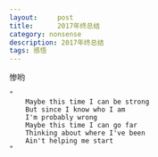 ```yaml
---
layout:     post
title:      2017年终总结
category: nonsense
description: 2017年终总结
tags: 感悟
---
```


惨哟

<!-- 虽然已经2.14了，但这恐怕是我写年终总结最早的一次了，因为目前的时间是年前最后一天，我还坐在工位上。
去年这一年，我个人的感受来说，应该是人生的最底谷吧，不知道怎么形容，感觉什么都没做好，沮丧心情的概率也很高，就一个字，惨！

**工作**

工作呢，是我觉得无力感的一个很重要的因素。因为我看不到自己的进步，也不是完全没有，就是觉得不够。观察一下同龄人，感觉真的都很厉害了，然而我自己会啥呢？要说的话，去年确实是做了埋点，打包工具，离线缓存，代码迁移新框架。但其实呢，跟我的计划差很多了，今年啊真的打算改变一下现状。但其实我这人还是很悲观的，我感觉今年的计划还是完成不了，就像我每天打算早起看书，但依然还是睡到8点。好在我买了豆瓣的那个日历连带的日程本，每天写第二天计划，然后看完成多少，还是多少有点儿督促作用的。当然该完不成的还是完不成，只是内疚，罪恶感更加深重了。其实目前为止，2018年的前两个月想要做的事还算正常，做完了。不过，开头都是容易的事情，越往后越难，并且越容易失控，你以为去年是一开始就不行么，不是的，越往后越难坚持。说到这个，我觉得自己是完全的自虐狂，那种无用的努力像吸毒一般，那种有用的努力却迟迟不肯付出，你回头看其实没有达成什么任何拿的出手的东西，可是总觉得累的半死。

去年最重要的一点是，我开始基本不写业务代码了，这对我其实是有好处的，我可以写点儿想写的东西，坏处是写业务代码真的是省心省力不费脑子啊。。。而且我最，最，最，讨厌给人分配任务了。。好烦啊。。时间对不上的时候也不知道怎么去安排，我自己还没想明白的东西，也没法给人家去布置。搞得我都开始想看管理类的书籍了，以前真的完全没兴趣的。说到管理，我今年晋升为资深工程师，并且成为组长了，呃，感觉真的一种得负责任的感觉，烦啊，想简简单单的干活是不行的了。但你要是不干呢，也觉得别扭。有时候独裁的感觉也挺好，没错，我们组就是我独裁。关键问题在于，我并没有想走管理路线，当然，我现在的状况还称不上什么管理阶层吧，就是一线的主管，并且手下人数很少，小小团队。但是就算不想干，我也想在其中获得些什么，毕竟别扭着也不行啊，就算不想干也得干得好才有资格说这话不是。那我获得什么了呢？我他妈还真不知道。。但不得不说，自己爱写总结这个事情真的得到了很大发挥。。

今年一大进步是，或者说一答无用功是，刷文章不留存了。就是想看的文章周清，但其实能收获的非常少，反而耽误了非常多的时间，连看电影的时间都没有了。真实瞎忙典范。

岁数大了，又没有达到自己的目标，这时候就会想，如果我不在这个公司了，我还能找到工作么？当然我觉得我还是找得到工作的，只是，还能到达现在这个工资水平么？是的，我只在乎工资，我不在于什么发展路线，什么职级晋升，但是呢，其实这些都是分不开的。所以还是必须努力，让自己即使离开公司，也能保持一个好的水平，这就要求在工作中还是不能犯懒，努力去思考那些难的问题。有时候真的，思考不进去太难的问题，只发呆发愁，状态极差。说到公司，我在这家公司快3年了，2年半吧，我到底要待多久呢？这已经是我「职业生涯」待得最久的了。如果发展得很好，其实也还好，自己想做的事实现，公司想做的也实现了，那必然是极其理想的状态。但是怎么判断呢？我其实不太能判断，只是说现在还有很多很多，我想做的东西，也许这个公司能给我自由，一切都看我能不能有毅力克服自己的惰性，说白了，自由意味着没人能给我指导帮助。不要想我去寻求前同事或者其他帮助，其实很多时候就是希望有人能给我一个正确的做法，让我不需要思考只是执行，这不是问个简单问题能解决的。就是懒呗，我也知道，这些问题自己能去思考，当然是更好的，别人给我的反而觉得不是自己的，心里更加别扭了。也许今年我还能让自己继续保持这个状态，但以后比如30岁的时候呢？还是说先做好眼前的事情再说呢？

**副线学习计划**

开始考虑保险的问题了，开始考虑如果能有结余钱该怎么办的问题了（是的，其实一直都没有的）。感觉是逼到点儿上还开始考虑这个问题，真是懒到家了。

日语呢？哎呀，真的是，从年初就开始复习第三册，一年了才勉强复习完，我整个儿浪费了两年。我真的不想再拖了，这太邪乎了，不想放弃，真的不想。我今年一定一定要完成，大爷的！

总之，我15年的计划回头再看，还是没完成。唉，今年一定要完成一部分啊，一个大学都毕业的时间了，难道真5年计划了么。。后面我还有想做的事情呢，排着队呢啊。

**读书**

差不多也还是技术书，也能排上一月一本的速度吧。当然印象最深刻的还是《巴赫 艾舍尔 哥德尔》，它说明了各个领域的逻辑都相通的，你计算机，数论里有的，音乐绘画也是这个样子的。最后它想说人工智能，能类比到人工智能上去么？啊，我就不总结了，我觉得我看得很糙，因为太厚了1000多页还没法一目十行，不看快点儿根本完不成的。我的想看书单实在太长了，今年还是得打起精神，消灭一本是一本。其实，看书还是稍微能带来一些快感的，就比如上面这本书，在那些刚刚能看懂的部分，其实感受到了那种乐趣，尤其在全神贯注的时候。但是其实呢，技术书真的很无聊，文学书又觉得是耽误时间，刚才这种书呢太难又是痛苦，读书乐趣渐渐变成了可遇不可求了。其实还是读得少。所以看书还是看快点儿，走神儿什么的也是很严重了，尽量克服吧。

**电影**

今年电影看得非常少，没有时间，时间都干嘛了呢？大概是去做无用功了。

今年印象深刻的片，首先是部电视剧，设定也是符合我的绝大部分幻想了，去年年初的时候的清水禁欲系的电视剧固然很好，但是有时候还是得看一下这种。只可惜没有第二季了。然后是四重奏，喜欢～，都是喜欢的主演，满岛光～～监狱的公主大人也是，帅惨了。四重奏里面还是有很多经典台词的，比如「哭着吃饭的人是能够活下去的」，「有梦想有能力是一流的人才，有能力没有梦想是二流人才，没有能力没有梦想是三流人才，有梦想没有能力是四流人才」，「人生易如反掌」，原话记不清了，大概是这个意思。

因为很长时间没看电影了，所以那种看电影的幸福感更为明显了，今年双十一终于如愿以偿买了投影仪，放在卧室里，太爽了，回家第一件事就是先摆上，像一个私人的大电视，关上灯，可以立刻开始做梦。如果没有这种可以逃离现实的方式，可能真的过不下去吧。

**音乐**

Thexx演唱会！真不是我不想参加年会，喊口号什么的。冲突了嘛。其实还行，我觉得，就是有点儿远啊。全程站立有点儿累啊，前面两个女子可以说是非常嗨了。

前两天看了舞剧卡门，太棒了！弗拉明戈舞真的非常好看，强烈的节奏，沙哑的嗓音，非常性感。

然后是入了Perfume的大坑。。live型选手，把能看的演唱会都看了，厉害！三人同步率极高，歌也好听，主要是现场也太棒了吧！我觉得我在现场一定会感动的哭出来的，看完很想做舞台设计，感觉那种职业真是有立刻打动人的能力。很想去世巡，5月有歌友会，如果能抽到票的话，真的会去的！我怕再过些日子，她们就不跳了，不过，她们的梦想还没完全实现呢，加油啊！

我忘了写头等大事！！孙燕姿啊！新专辑很好听，能把阴郁的心情拉回一些。但是可惜没有演唱会了。。
可能真的岁数大了，回顾孙燕姿的歌，很多歌词开始体会到了含义，以前其实没什么感想的，因为没什么经历，现在也没有，但最少对时间有了新的体会。「一不小心，把一天走成一年」

**趣味**

首先是恶之军团，Soramaru大先生太厉害了，动画化了啊。人缘真是好，真是一个了不起的存在。总是能克服自己的缺点，努力，努力实现自己的梦想，太令人崇拜了。

黄婷婷，今年去了上海她的生日会，还是好喜欢她啊，整个SNH我都不关注了，文妍小朋友也退团了，而且有点儿失望，但是黄婷婷还是非常喜欢，会一直喜欢下去的感觉。买了「一本黄历」，真是金句王，哈哈。今年想给她捐钱，一定要登顶呀。

都是有梦想的人类啊

最后说一下，去年开始对香水感兴趣了，很喜欢闻香味儿，但其实都不太懂。不太喜欢太甜的，喜欢自己皮肤的味道，睡觉穿得半截袖和被子的味道，仔细闻其实不好闻，或者很淡，但那种混合着皮肤，洗衣液和体温的温热气体让人实在没法起床。。

**身体&生活**

每年一次的急性肠胃炎，去年有点儿严重，去医院输了半天液，第一次觉得疼得哭出来，完全是生理上的，止不住的流泪。去年比前年瘦了一点，从历史最高峰到现在差不多是刚工作时候的样子。还是挺神奇的，饭照吃，也不出去锻炼，就伴随着偶尔的胃疼、爱上拉面、近期的饭后散步回家就一点点的降下来了，不像之前那么胖得难受了。当然还是胖就是了，但是不吃饭和锻炼我是真没办法坚持，之后还是随缘吧。

同事关系这次放到了这里，不写评价了，微博里一年之间陆陆续续记录得差不多了吧。去年的同事关系可以说是非常了不得了，过山车一样。我有时候都不知道正常同事关系应该是什么样子的了，有些跟我无关的办公室八卦如果是故事我会觉得稀疏平常，但是发生在身边还是下巴掉下来，因为根本想不到嘛。可同时又觉得自己适应能力强，因为好像马上就接受了，能平常一样面对，可并不是忘记了。不可思议，突然切实的感受到了自己的天真幼稚。

**计划**

关于工作的计划制定好了，看自己毅力了。其他计划也真的希望能实现了，争取把15年的计划完成。

**胡说八道**

到了现在这个年纪，记忆越发模糊了，今年的事情和去年的分不清，和前年的也分不清。好些事儿其实发生了好久了，可还是以为最近发生的。开始回忆过去，开始假装有人倾听自己的过去，然后梳理时间线。

我现在已经不想再去形容，时间过得如何快了，那种无法抵挡的无力感已经习以为常。并且开始不仅害怕死亡，更加害怕衰老了，是的，开始考虑衰老的问题了。其实一直都有一种感觉，就是那种认为随时有什么东西就要消失了，任何事情都随时会结束的感觉，是因为小时候亲人离世造成的么？有点儿这种影响，但是这么深重长远，我也是没有想到。就是那种不安感，感觉随时天塌，但是呢，又存在侥幸心理，不想为此做什么准备，拖着，拖着，让那种不安感一直存在，像自虐狂一样。其实真的做什么准备呢？有些东西是没有具体对象的，就是觉得整个生活都要完了的感觉，你准备个毛线呢？

去年获得了一个成就：成功在工位上毫无缘由地流下两行清泪。你要说因为什么吧，还像真没有，所以说这是一项「成就」。大概就是觉得真是惨到极点了吧。你要说我有忧郁症，也不是的，我吃得下睡得着，这很难称得上真有病。就是丧，无止境的丧，想要的都得不到，让我说我想要什么，还说不出口，不好意思说。自己对自己都觉得说不出口，那些通过努力都得不到的东西，那些根本不能伸手要的东西。有些东西我是耻于承认的，其实说开了也没什么大不了的，但是感觉像要了命一样，小心维护自己的自尊心。还是太宠自己了吧。

去年经受了一场倍受折磨的大山里培训，回来直接掉了了好几斤体重。当时在场要说感想收获，我说「逃避可耻但有用，希望不再逃避，多参与」，说这句话的时候其实并不太真心，因为本着对自己的了解，我依然还是会逃避，现在还是如此。但是呢，其实我仔细想想，可能失去太多可能的经历了，那些我觉得长大就会经历，就会体验的东西，其实都被我逃掉了，以至于我总觉得自己根本没有经历，不仅仅是浪费时间的问题，而是年轻的时候没有经历过，岁数越大就越难开始，失去了年轻犯错的资本。这真是令人尴尬啊。

写了半天，你以为这就是我全部的想法了么，也不是，即使我知道这些话就算是现在放到了网上也没人看，其实也不是真实的表达。说实话，我现在看我以前的微博，就那些仅自己可见的话，也都不是最最真实的想法。倒不是那些话是假话，而是往深还有一层相反的想法，写下来的是那些我觉得自己应该这样的想法，感觉自己一层一层的总也没办法表达完全，或者说根本不敢、不想让自己将一些想法写下来。即便写下来，像现在这样，好像还是觉得还有另外的想法在下面一层。最简单的，就是我会发现前几年的年终总结的语气和今年的会不一样，感觉前几年的慌张一些，但其实是今年更成熟了么？不是的，想的都差不多的，真的是写下来的时候就变得不一样了，该隐藏的隐藏，该装得装，连自己也不说实话。让自己觉得写下来的那些都是真的，其实对生活还残存希望。

小时候常常想长大了一切都会好的，虽然没有具体要是什么样子，但是肯定不是现在这个样子。不仅不是想象中的样子，开始感觉生活是停滞不前的，尤其看到别人的生活轰轰烈烈地前进的时候。可是岁数真的是很大到听天由命了么？好像并没有，还是有能力再去创造一个想要的生活的样子，但是那是什么样的呢？还是不知道。仅仅想摆脱现状而已。好像怎么都不会满意的。还是需要让自己不逃避，不能再是说说然后知道自己做不到并且就真的不去做。在有限的时间里，去体验更多，也许才能减少对死亡和衰老的恐惧。有时候会小心翼翼地试探，步伐还是太小了，一点点来吧。另外，也要去培养自己的「顿感」，都不是事儿，都没什么大不了的，这才是生活哲学吧。

想那么多，其实不过是过日子。我只一个愿望，希望17年是真的谷底，不要再继续了。 -->

    "
        Maybe this time I can be strong
        But since I know who I am
        I'm probably wrong
        Maybe this time I can go far
        Thinking about where I've been
        Ain't helping me start
    "



